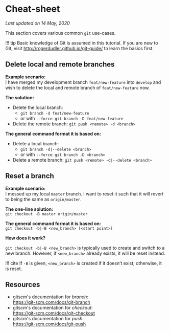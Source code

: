# Cheat-sheet

*Last updated on 14 May, 2020*

This section covers various common `git` use-cases.

!!! tip
    Basic knowledge of Git is assumed in this tutorial. If you are new to Git, visit <http://rogerdudler.github.io/git-guide/> to learn the basics first.

## Delete local and remote branches
**Example scenario:**  
I have merged my development branch `feat/new-feature` into `develop` and wish to delete the local and remote branch of `feat/new-feature` now.

**The solution:**  

- Delete the local branch: 
    - `git branch -d feat/new-feature`
    - or with `--force`: `git branch -D feat/new-feature`
- Delete the remote branch: `git push <remote> -d <branch>`

**The general command format it is based on:**  

- Delete a local branch: 
    - `git branch -d|--delete <branch>`
    - or with `--force`: `git branch -D <branch>`
- Delete a remote branch: `git push <remote> -d|--delete <branch>`

## Reset a branch

**Example scenario:**  
I messed up my local `master` branch. I want to reset it such that it will revert to being the same as `origin/master`.

**The one-line solution:**  
`git checkout -B master origin/master`

**The general command format it is based on:**  
`git checkout -b|-B <new_branch> [<start point>]`

**How does it work?**

`git checkout -b|-B <new_branch>` is typically used to create and switch to a new branch. However, if `<new_branch>` already exists, it will be reset instead.

!!! cite
    If `-B` is given, `<new_branch>` is created if it doesn’t exist; otherwise, it is reset.

## Resources

- gitscm's documentation for _branch_:  
  <https://git-scm.com/docs/git-branch>
- gitscm's documentation for _checkout_:  
  <https://git-scm.com/docs/git-checkout>
- gitscm's documentation for _push_:  
  <https://git-scm.com/docs/git-push>
